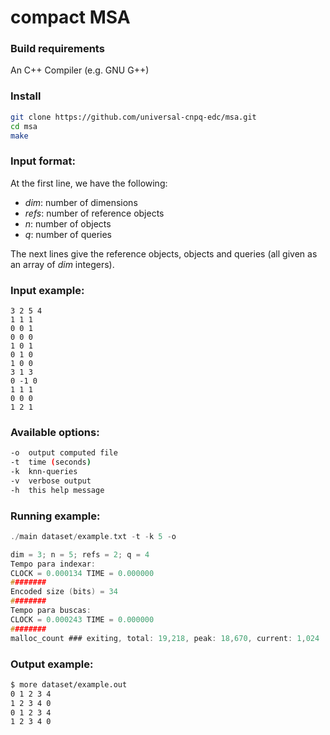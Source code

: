 # compact MSA

### Build requirements

An C++ Compiler (e.g. GNU G++)

### Install

```sh
git clone https://github.com/universal-cnpq-edc/msa.git
cd msa
make
```

### Input format:

At the first line, we have the following: 

+  *dim*: number of dimensions
+  *refs*: number of reference objects
+  *n*: number of objects
+  *q*: number of queries

The next lines give the reference objects, objects and queries (all given as an array of *dim* integers).

### Input example:
```
3 2 5 4
1 1 1
0 0 1
0 0 0
1 0 1
0 1 0
1 0 0 
3 1 3
0 -1 0
1 1 1
0 0 0
1 2 1
```

### Available options:

```sh
-o  output computed file
-t  time (seconds)
-k  knn-queries
-v  verbose output
-h  this help message
```

### Running example:

```c
./main dataset/example.txt -t -k 5 -o
```
```c
dim = 3; n = 5; refs = 2; q = 4
Tempo para indexar:
CLOCK = 0.000134 TIME = 0.000000
########
Encoded size (bits) = 34
########
Tempo para buscas:
CLOCK = 0.000243 TIME = 0.000000
########
malloc_count ### exiting, total: 19,218, peak: 18,670, current: 1,024
```

### Output example:
```sh
$ more dataset/example.out
0 1 2 3 4 
1 2 3 4 0 
0 1 2 3 4 
1 2 3 4 0 
```
